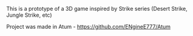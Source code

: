 
This is a prototype of a 3D game inspired by Strike series (Desert Strike, Jungle Strike, etc)

Project was made in Atum - https://github.com/ENgineE777/Atum
